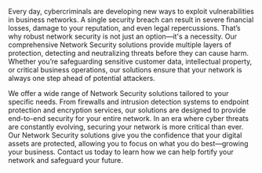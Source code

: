 Every day, cybercriminals are developing new ways to exploit vulnerabilities in business networks. A single security breach can result in severe financial losses, damage to your reputation, and even legal repercussions. That’s why robust network security is not just an option—it's a necessity. Our comprehensive Network Security solutions provide multiple layers of protection, detecting and neutralizing threats before they can cause harm. Whether you’re safeguarding sensitive customer data, intellectual property, or critical business operations, our solutions ensure that your network is always one step ahead of potential attackers.

We offer a wide range of Network Security solutions tailored to your specific needs. From firewalls and intrusion detection systems to endpoint protection and encryption services, our solutions are designed to provide end-to-end security for your entire network. In an era where cyber threats are constantly evolving, securing your network is more critical than ever. Our Network Security solutions give you the confidence that your digital assets are protected, allowing you to focus on what you do best—growing your business. Contact us today to learn how we can help fortify your network and safeguard your future.